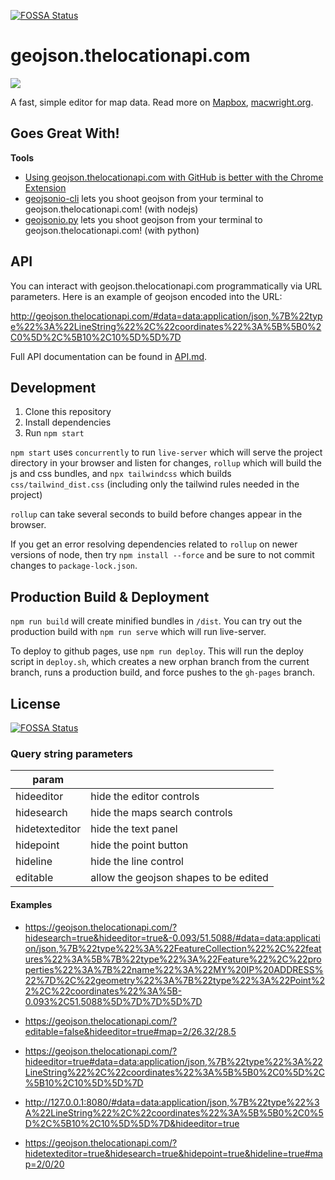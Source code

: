 [![FOSSA Status](https://app.fossa.io/api/projects/git%2Bhttps%3A%2F%2Fgithub.com%2Fmapbox%2Fgeojson.thelocationapi.com.svg?type=shield)](https://app.fossa.io/projects/git%2Bhttps%3A%2F%2Fgithub.com%2Fmapbox%2Fgeojson.thelocationapi.com?ref=badge_shield)

# geojson.thelocationapi.com

![](http://i.cloudup.com/kz3BAF7Hnx.png)

A fast, simple editor for map data. Read more on [Mapbox](https://www.mapbox.com/blog/geojsonio-announce/),
[macwright.org](https://macwright.org/2013/07/26/geojsonio.html).

## Goes Great With!

**Tools**

- [Using geojson.thelocationapi.com with GitHub is better with the Chrome Extension](https://chrome.google.com/webstore/detail/geojsonio/oibjgofbhldcajfamjganpeacipebckp)
- [geojsonio-cli](https://github.com/mapbox/geojsonio-cli) lets you shoot geojson from your terminal to geojson.thelocationapi.com! (with nodejs)
- [geojsonio.py](https://github.com/jwass/geojsonio.py) lets you shoot geojson from your terminal to geojson.thelocationapi.com! (with python)

## API

You can interact with geojson.thelocationapi.com programmatically via URL parameters. Here is an example of geojson encoded into the URL:

http://geojson.thelocationapi.com/#data=data:application/json,%7B%22type%22%3A%22LineString%22%2C%22coordinates%22%3A%5B%5B0%2C0%5D%2C%5B10%2C10%5D%5D%7D

Full API documentation can be found in [API.md](API.md).

## Development

1. Clone this repository
2. Install dependencies
3. Run `npm start`

`npm start` uses `concurrently` to run `live-server` which will serve the project directory in your browser and listen for changes, `rollup` which will build the js and css bundles, and `npx tailwindcss` which builds `css/tailwind_dist.css` (including only the tailwind rules needed in the project)

`rollup` can take several seconds to build before changes appear in the browser.

If you get an error resolving dependencies related to `rollup` on newer versions of node, then try `npm install --force` and be sure to not commit changes to `package-lock.json`.

## Production Build & Deployment

`npm run build` will create minified bundles in `/dist`. You can try out the production build with `npm run serve` which will run live-server.

To deploy to github pages, use `npm run deploy`. This will run the deploy script in `deploy.sh`, which creates a new orphan branch from the current branch, runs a production build, and force pushes to the `gh-pages` branch.

## License

[![FOSSA Status](https://app.fossa.io/api/projects/git%2Bhttps%3A%2F%2Fgithub.com%2Fmapbox%2Fgeojson.thelocationapi.com.svg?type=large)](https://app.fossa.io/projects/git%2Bhttps%3A%2F%2Fgithub.com%2Fmapbox%2Fgeojson.thelocationapi.com?ref=badge_large)

### Query string parameters

| param      |                                       |
| ---------- | ------------------------------------- |
| hideeditor | hide the editor controls              |
| hidesearch | hide the maps search controls         |
| hidetexteditor | hide the text panel       |
| hidepoint | hide the point button         |
| hideline | hide the line control        |
| editable   | allow the geojson shapes to be edited |

#### Examples

- https://geojson.thelocationapi.com/?hidesearch=true&hideeditor=true&-0.093/51.5088/#data=data:application/json,%7B%22type%22%3A%22FeatureCollection%22%2C%22features%22%3A%5B%7B%22type%22%3A%22Feature%22%2C%22properties%22%3A%7B%22name%22%3A%22MY%20IP%20ADDRESS%22%7D%2C%22geometry%22%3A%7B%22type%22%3A%22Point%22%2C%22coordinates%22%3A%5B-0.093%2C51.5088%5D%7D%7D%5D%7D
- https://geojson.thelocationapi.com/?editable=false&hideeditor=true#map=2/26.32/28.5
- https://geojson.thelocationapi.com/?hideeditor=true#data=data:application/json,%7B%22type%22%3A%22LineString%22%2C%22coordinates%22%3A%5B%5B0%2C0%5D%2C%5B10%2C10%5D%5D%7D
- http://127.0.0.1:8080/#data=data:application/json,%7B%22type%22%3A%22LineString%22%2C%22coordinates%22%3A%5B%5B0%2C0%5D%2C%5B10%2C10%5D%5D%7D&hideeditor=true

- https://geojson.thelocationapi.com/?hidetexteditor=true&hidesearch=true&hidepoint=true&hideline=true#map=2/0/20